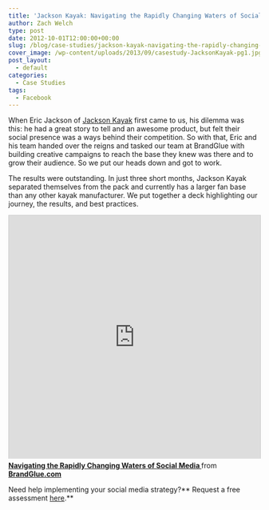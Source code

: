 ```yaml
---
title: 'Jackson Kayak: Navigating the Rapidly Changing Waters of Social Media'
author: Zach Welch
type: post
date: 2012-10-01T12:00:00+00:00
slug: /blog/case-studies/jackson-kayak-navigating-the-rapidly-changing-waters-of-social-media
cover_image: /wp-content/uploads/2013/09/casestudy-JacksonKayak-pg1.jpg
post_layout:
  - default
categories:
  - Case Studies
tags:
  - Facebook
---
```


When Eric Jackson of <a href="http://jacksonkayak.com/" target="_blank">Jackson Kayak</a> first came to us, his dilemma was this: he had a great story to tell and an awesome product, but felt their social presence was a ways behind their competition. So with that, Eric and his team handed over the reigns and tasked our team at BrandGlue with building creative campaigns to reach the base they knew was there and to grow their audience. So we put our heads down and got to work.

The results were outstanding. In just three short months, Jackson Kayak separated themselves from the pack and currently has a larger fan base than any other kayak manufacturer. We put together a deck highlighting our journey, the results, and best practices.

 <iframe style="border: 1px solid #CCC; border-width: 1px 1px 0; margin-bottom: 5px; max-width: 100%;" src="http://www.slideshare.net/slideshow/embed_code/14172757" width="597" height="486" frameborder="0" marginwidth="0" marginheight="0" scrolling="no" allowfullscreen="allowfullscreen"></iframe>

<div style="margin-bottom: 5px;">
  <strong> <a title="Navigating the Rapidly Changing Waters of Social Media " href="https://www.slideshare.net/brandglue/navigating-the-rapidly-changing-waters-of-social-media" target="_blank">Navigating the Rapidly Changing Waters of Social Media </a> </strong> from <strong><a href="http://www.slideshare.net/brandglue" target="_blank">BrandGlue.com</a></strong>
</div>

<div style="margin-bottom: 5px;">
</div>

Need help implementing your social media strategy?** Request a free assessment [here][1].**

[1]: /free-assessment
